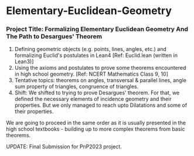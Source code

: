 # Elementary-Euclidean-Geometry
### Project Title: Formalizing Elementary Euclidean Geometry And The Path to Desargues' Theorem

1. Defining geometric objects (e.g. points, lines, angles, etc.) and formalizing Euclid's postulates in Lean4 [Ref: Euclid.lean (written in Lean3)]
2. Using the axioms and postulates to prove some theorems encountered in high school geometry. [Ref: NCERT Mathematics Class 9, 10]
3. Tentative topics: theorems on angles, transversal & parallel lines, angle sum property of triangles, congruence of triangles.
4. Shift: We shifted to trying to prove Desargues' theorem. For that, we defined the necessary elements of incidence geometry and their properties. But we only managed to reach upto Dilatations and some of their properties.


We are going to proceed in the same order as it is usually presented in the high school textbooks - building up to more complex theorems from basic theorems.


UPDATE: Final Submission for PnP2023 project.
